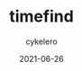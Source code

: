 ---
author: cykelero
date: 2021-06-26
tags:
  - packages
  - meta
target_url: https://www.npmjs.com/package/timefind
title: timefind
---